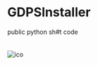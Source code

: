 # GDPSInstaller
public python sh#t code
<br><br><br><img src="https://github.com/GDenisC/GDPSInstaller/blob/latest/gdpsico.ico" alt="ico"><br><br>
